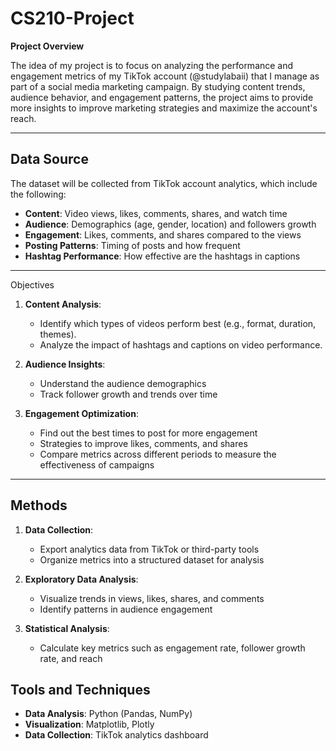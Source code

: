 # CS210-Project


**Project Overview**

The idea of my project is to focus on analyzing the performance and engagement metrics of my TikTok account (@studylabaii) that I manage as part of a social media marketing campaign. By studying content trends, audience behavior, and engagement patterns, the project aims to provide more insights to improve marketing strategies and maximize the account's reach.

---

## Data Source

The dataset will be collected from TikTok account analytics, which include the following:
- **Content**: Video views, likes, comments, shares, and watch time
- **Audience**: Demographics (age, gender, location) and followers growth
- **Engagement**: Likes, comments, and shares compared to the views
- **Posting Patterns**: Timing of posts and how frequent
- **Hashtag Performance**: How effective are the hashtags in captions

---

Objectives

1. **Content Analysis**:
   - Identify which types of videos perform best (e.g., format, duration, themes).
   - Analyze the impact of hashtags and captions on video performance.
   
2. **Audience Insights**:
   - Understand the audience demographics
   - Track follower growth and trends over time

3. **Engagement Optimization**:
   - Find out the best times to post for more engagement
   - Strategies to improve likes, comments, and shares
   - Compare metrics across different periods to measure the effectiveness of campaigns

---

## Methods

1. **Data Collection**:
   - Export analytics data from TikTok or third-party tools
   - Organize metrics into a structured dataset for analysis
   
2. **Exploratory Data Analysis**:
   - Visualize trends in views, likes, shares, and comments
   - Identify patterns in audience engagement

3. **Statistical Analysis**:
   - Calculate key metrics such as engagement rate, follower growth rate, and reach
 

## Tools and Techniques

- **Data Analysis**: Python (Pandas, NumPy)
- **Visualization**: Matplotlib, Plotly
- **Data Collection**: TikTok analytics dashboard
